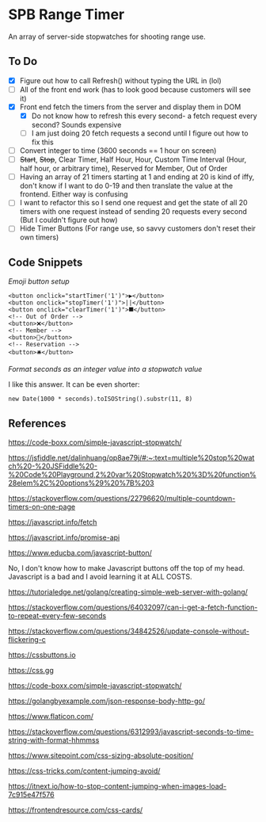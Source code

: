 # SPB Range Timer

An array of server-side stopwatches for shooting range use.

## To Do

- [x] Figure out how to call Refresh() without typing the URL in (lol)
- [ ] All of the front end work (has to look good because customers will see it)
- [x] Front end fetch the timers from the server and display them in DOM
  - [x] Do not know how to refresh this every second- a fetch request every second? Sounds expensive
  - [ ] I am just doing 20 fetch requests a second until I figure out how to fix this
- [ ] Convert integer to time (3600 seconds == 1 hour on screen)
- [ ] ~~Start~~, ~~Stop~~, Clear Timer, Half Hour, Hour, Custom Time Interval (Hour, half hour, or arbitrary time),  Reserved for Member, Out of Order
- [ ] Having an array of 21 timers starting at 1 and ending at 20 is kind of iffy, don't know if I want to do 0-19 and then translate the value at the frontend. Either way is confusing
- [ ] I want to refactor this so I send one request and get the state of all 20 timers with one request instead of sending 20 requests every second (But I couldn't figure out how)
- [ ] Hide Timer Buttons (For range use, so savvy customers don't reset their own timers)

## Code Snippets

*Emoji button setup*
```     
<button onclick="startTimer('1')">▶</button>
<button onclick="stopTimer('1')">||</button>
<button onclick="clearTimer('1')">⯀</button>
<!-- Out of Order -->
<button>❌</button>
<!-- Member -->
<button>🤴</button>
<!-- Reservation -->
<button>🛎</button>
```

*Format seconds as an integer value into a stopwatch value*

I like this answer. It can be even shorter: 
```
new Date(1000 * seconds).toISOString().substr(11, 8)
```

## References

https://code-boxx.com/simple-javascript-stopwatch/

https://jsfiddle.net/dalinhuang/op8ae79j/#:~:text=multiple%20stop%20watch%20-%20JSFiddle%20-%20Code%20Playground,2%20var%20Stopwatch%20%3D%20function%28elem%2C%20options%29%20%7B%203

https://stackoverflow.com/questions/22796620/multiple-countdown-timers-on-one-page

https://javascript.info/fetch

https://javascript.info/promise-api

https://www.educba.com/javascript-button/ 

No, I don't know how to make Javascript buttons off the top of my head. Javascript is a bad and I avoid learning it at ALL COSTS.

https://tutorialedge.net/golang/creating-simple-web-server-with-golang/

https://stackoverflow.com/questions/64032097/can-i-get-a-fetch-function-to-repeat-every-few-seconds

https://stackoverflow.com/questions/34842526/update-console-without-flickering-c

https://cssbuttons.io

https://css.gg

https://code-boxx.com/simple-javascript-stopwatch/

https://golangbyexample.com/json-response-body-http-go/

https://www.flaticon.com/

https://stackoverflow.com/questions/6312993/javascript-seconds-to-time-string-with-format-hhmmss

https://www.sitepoint.com/css-sizing-absolute-position/

https://css-tricks.com/content-jumping-avoid/

https://itnext.io/how-to-stop-content-jumping-when-images-load-7c915e47f576

https://frontendresource.com/css-cards/